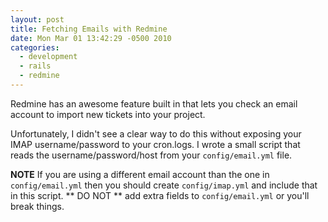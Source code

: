 ```yaml
---
layout: post
title: Fetching Emails with Redmine
date: Mon Mar 01 13:42:29 -0500 2010
categories:
  - development
  - rails
  - redmine
---
```

Redmine has an awesome feature built in that lets you check an email account
to import new tickets into your project.

Unfortunately, I didn't see a clear way to do this without exposing your IMAP 
username/password to your cron.logs. I wrote a small script that reads
the username/password/host from your `config/email.yml` file.

**NOTE** If you are using a different email account than the one in `config/email.yml`
then you should create `config/imap.yml` and include that in this script. 
** DO NOT ** add extra fields to `config/email.yml` or you'll break things.

<script src="http://gist.github.com/318651.js?file=fetch_redmine_emails"> </script>

